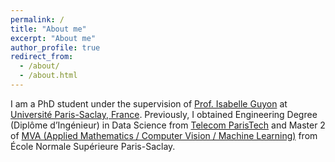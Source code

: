```yaml
---
permalink: /
title: "About me"
excerpt: "About me"
author_profile: true
redirect_from: 
  - /about/
  - /about.html
---
```



I am a PhD student under the supervision of [Prof. Isabelle Guyon](https://guyon.chalearn.org/) at [Université Paris-Saclay, France](https://www.universite-paris-saclay.fr/). Previously, I obtained Engineering Degree (Diplôme d’Ingénieur) in Data Science from [Telecom ParisTech](https://www.telecom-paris.fr/) and Master 2 of [MVA (Applied Mathematics / Computer Vision / Machine Learning)](https://www.master-mva.com/) from École Normale Supérieure Paris-Saclay.  













